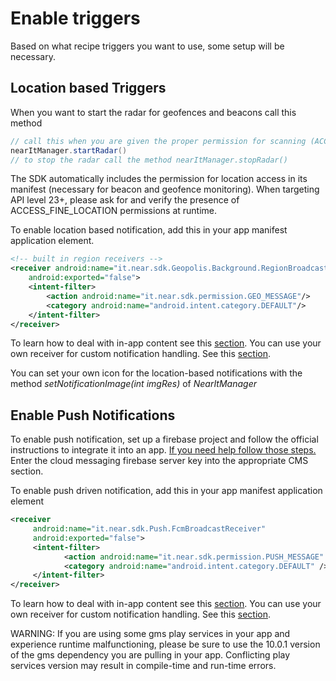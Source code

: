 # Enable triggers #

Based on what recipe triggers you want to use, some setup will be necessary.

## Location based Triggers ##

When you want to start the radar for geofences and beacons call this method

```java
// call this when you are given the proper permission for scanning (ACCESS_FINE_LOCATION)
nearItManager.startRadar()
// to stop the radar call the method nearItManager.stopRadar()
```

The SDK automatically includes the permission for location access in its manifest (necessary for beacon and geofence monitoring). When targeting API level 23+, please ask for and verify the presence of ACCESS_FINE_LOCATION permissions at runtime.

To enable location based notification, add this in your app manifest application element.
```xml
<!-- built in region receivers -->
<receiver android:name="it.near.sdk.Geopolis.Background.RegionBroadcastReceiver"
    android:exported="false">
    <intent-filter>
        <action android:name="it.near.sdk.permission.GEO_MESSAGE"/>
        <category android:name="android.intent.category.DEFAULT"/>
    </intent-filter>
</receiver>
```
To learn how to deal with in-app content see this [section](handle-content.md).
You can use your own receiver for custom notification handling. See this [section](custom-bkg-notification.md).

You can set your own icon for the location-based notifications with the method *setNotificationImage(int imgRes)* of *NearItManager*

## Enable Push Notifications ##

To enable push notification, set up a firebase project and follow the official instructions to integrate it into an app. [If you need help follow those steps.](firebase.md)
Enter the cloud messaging firebase server key into the appropriate CMS section.

To enable push driven notification, add this in your app manifest application element
```xml
<receiver
     android:name="it.near.sdk.Push.FcmBroadcastReceiver"
     android:exported="false">
     <intent-filter>
            <action android:name="it.near.sdk.permission.PUSH_MESSAGE" />
            <category android:name="android.intent.category.DEFAULT" />
     </intent-filter>
</receiver>
```
To learn how to deal with in-app content see this [section](handle-content.md).
You can use your own receiver for custom notification handling. See this [section](custom-bkg-notification.md).

WARNING: If you are using some gms play services in your app and experience runtime malfunctioning, please be sure to use the 10.0.1 version of the gms dependency you are pulling in your app. Conflicting play services version may result in compile-time and run-time errors.
